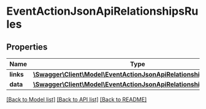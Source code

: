 # EventActionJsonApiRelationshipsRules

## Properties
Name | Type | Description | Notes
------------ | ------------- | ------------- | -------------
**links** | [**\Swagger\Client\Model\EventActionJsonApiRelationshipsRulesLinks**](EventActionJsonApiRelationshipsRulesLinks.md) |  | [optional] 
**data** | [**\Swagger\Client\Model\EventActionJsonApiRelationshipsRulesData[]**](EventActionJsonApiRelationshipsRulesData.md) |  | [optional] 

[[Back to Model list]](../../README.md#documentation-for-models) [[Back to API list]](../../README.md#documentation-for-api-endpoints) [[Back to README]](../../README.md)

